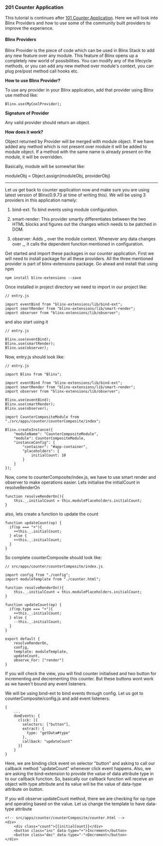 ### 201 Counter Application

This tutorial is continues after [101 Counter Application](//hands-on-counter-application.md). Here we will look into Blinx Providers and how to use some of the community built providers to improve the experience.

#### Blinx Providers

Blinx Provider is the piece of code which can be used in Blinx Stack to add any new feature over any module. This feature of Blinx opens up a completely new world of possibilities. You can modify any of the lifecycle methods, or you can add any new method over module's context, you can plug pre/post method call hooks etc.

**How to use Blinx Provider?**

To use any provider in your Blinx application,  add that provider using Blinx use method like:

```
Blinx.use(MyCoolProvider);
```

**Signature of Provider**

Any valid provider should return an object.

**How does it work?**

Object returned by Provider will be merged with module object. If we have added any method which is not present over module it will be added to module object. If a method with the same name is already present on the module, it will be overridden.

Basically, module will be somewhat like:

moduleObj = Object.assign\(moduleObj, providerObj\)

---

Let us get back to counter application now and make sure you are using latest version of Blinx\(0.9.73 at time of writing this\). We will be using 3 providers in this application namely:

1. bind-ext: To bind events using module configuration.

2. smart-render: This provider smartly differentiates between the two HTML blocks and figures out the changes which needs to be patched in DOM.

3. observer: Adds \_ over the module context. Whenever any data changes over \_, it calls the dependent function mentioned in configuration.

Get started and import these packages in our counter application. First we will need to install package for all these providers. All the three mentioned provider is part of blinx-extensions package. Go ahead and install that using npm

```
npm install blinx-extensions --save
```

Once installed in project directory we need to import in our project like:

```
// entry.js

import eventBind from "blinx-extensions/lib/bind-ext";
import smartRender from "blinx-extensions/lib/smart-render";
import observer from "blinx-extensions/lib/observer";
```

and also start using it

```
// entry.js

Blinx.use(eventBind);
Blinx.use(smartRender);
Blinx.use(observer);
```

Now, entry.js should look like:

```
// entry.js

import Blinx from "Blinx";

import eventBind from "blinx-extensions/lib/bind-ext";
import smartRender from "blinx-extensions/lib/smart-render";
import observer from "blinx-extensions/lib/observer";

Blinx.use(eventBind);
Blinx.use(smartRender);
Blinx.use(observer);

import CounterCompositeModule from "./src/apps/counter/counterComposite/index";

Blinx.createInstance({
    "moduleName": "CounterCompositeModule",
    "module": CounterCompositeModule,
    "instanceConfig": {
        "container": "#app-container",
        "placeholders": {
            initialCount: 10
        }
    }
});
```

Now, come to counterComposite/index.js, we have to use smart render and observer to make operations easier. Lets initialise the initialCount in resolveRenderOn

```
function resolveRenderOn(){
    this._.initialCount = this.modulePlaceholders.initialCount;
} 
```

also, lets create a function to update the count

```
function updateCount(op) {
  if(op === "+"){
    ++this._.initialCount;
  } else {
    ++this._.initialCount;
  }
}
```

So complete counterComposite should look like:

```
// src/apps/counter/counterComposite/index.js

import config from "./config";
import moduleTemplate from "./counter.html";

function resolveRenderOn(){
    this._.initialCount = this.modulePlaceholders.initialCount;
}

function updateCount(op) {
  if(op.type === "+"){
    ++this._.initialCount;
  } else {
    --this._.initialCount;
  }
}

export default {
    resolveRenderOn,
    config,
    template: moduleTemplate,
    updateCount,
    observe_For: ["render"]
}
```

If you will check the view, you will find counter initialised and two button for incrementing and decrementing this counter. But these buttons wont work as we haven't bound any event listeners.

We will be using bind-ext to bind events through config. Let us got to counterComposite/config.js and add event listeners:

```
{
    ...
    domEvents: {
      click: [{
        selectors: ["button"],
        extract: {
          type: "getData#type"
        },
        callback: "updateCount"
      }]
    }
}
```

Here, we are binding click event on selector "button" and asking to call our callback method "updateCount" whenever click event happens. Also, we are asking the bind-extension to provide the value of data attribute type in to our callback function. So, basically our callback function will receive an object with type attribute and its value will be the value of data-type attribute on button.

If you will observe updateCount method, there we are checking for op.type and operating based on the value. Let us change the template to have data-type attribute

```
<!-- src/apps/counter/counterComposite/counter.html -->
<div>
    <div class="count">{{initialCount}}</div>
    <button class="inc" data-type="+">Increment</button>
    <button class="dec" data-type="-">Decrement</button>
</div>
```



